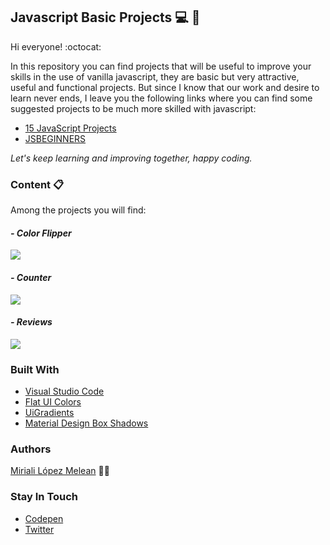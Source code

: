 ﻿## Javascript Basic Projects :computer: :open_file_folder:

Hi everyone! :octocat:

In this repository you can find projects that will be useful to improve your skills in the use of vanilla javascript, they are basic but very attractive, useful and functional projects. But since I know that our work and desire to learn never ends, I leave you the following links where you can find some suggested projects to be much more skilled with javascript:

- [15 JavaScript Projects](https://www.freecodecamp.org/news/hone-your-javascript-skills-by-building-these-15-projects/)
- [JSBEGINNERS](https://jsbeginners.com/javascript-projects-for-beginners/)

*Let's keep learning and improving together, happy coding.*

### Content :clipboard:
Among the projects you will find:

#### *- Color Flipper* 
![](https://scontent.fccs3-1.fna.fbcdn.net/v/t1.15752-9/124790764_369292101163092_5732589853179100151_n.jpg?_nc_cat=110&ccb=2&_nc_sid=ae9488&_nc_ohc=L26Wde5-I2QAX_CJyPT&_nc_oc=AQmRBSV6616rwCecL1mw2c9lCDWjCioGb4B4G4eFZkKQv_fmWlZXXwD2oKL5TfgWAN0&_nc_ht=scontent.fccs3-1.fna&oh=1137a407ffbf41f2dbc9d49c9dbbe5c0&oe=5FCF99F5)

#### *- Counter* 
![](https://scontent.fccs3-1.fna.fbcdn.net/v/t1.15752-9/124814702_415756786083117_1924165793885854728_n.jpg?_nc_cat=103&ccb=2&_nc_sid=ae9488&_nc_ohc=oi4v2CW2D3gAX-9kqVN&_nc_ht=scontent.fccs3-1.fna&oh=81f33521c07a98a206899ee3c7a8c1f5&oe=5FCE818D)

#### *- Reviews* 
![](https://scontent.fccs3-1.fna.fbcdn.net/v/t1.15752-9/123867930_362366228397507_6807542297184999624_n.jpg?_nc_cat=106&ccb=2&_nc_sid=ae9488&_nc_ohc=-BuFNj6ab08AX_8W8-b&_nc_ht=scontent.fccs3-1.fna&oh=799f4b8ad5e338c08b2ed5a3615119e4&oe=5FCE175B)

### Built With
- [Visual Studio Code](https://www.sublimetext.com/)
- [Flat UI Colors](https://flatuicolors.com/)
- [UiGradients](https://uigradients.com/)
- [Material Design Box Shadows](https://codepen.io/sdthornton/pen/wBZdXq)

### Authors 
[Miriali López Melean](https://github.com/Miriali) :woman_technologist:

### Stay In Touch
- [Codepen](https://codepen.io/your-work/) 
- [Twitter](https://twitter.com/miricailopez)
